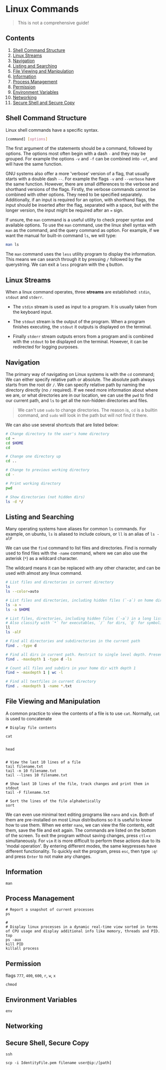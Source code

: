 # Linux Commands

> This is not a comprehensive guide!

## Contents
1. [Shell Command Structure](#shell-command-structure)
1. [Linux Streams](#linux-streams)
1. [Navigation](#navigation)
2. [Listing and Searching](#listing-and-searching)
3. [File Viewing and Manipulation](#file-viewing-and-manipulation)
3. [Information](#information)
4. [Process Management](#process-management)
5. [Permission](#permission)
6. [Environment Variables](#environment-variables)
7. [Networking](#networking)
4. [Secure Shell and Secure Copy](#secure-shell-and-secure-copy)


## Shell Command Structure
Linux shell commands have a specific syntax.
```bash
[command] [options]
```
The first argument of the statements should be a command, followed by options. The options most often begin with a dash `-` and they may be grouped.
For example the options `-v` and `-f` can be combined into `-vf`, and will have the same function.

GNU systems also offer a more 'verbose' version of a flag, that usually starts with a double dash `--`. For example the flags `-v` and `--verbose` have the same function.
However, there are small differences to the verbose and shorthand versions of the flags. Firstly, the verbose commands cannot be combined with other options. They need to be specified separately.
Additionally, if an input is required for an option, with shorthand flags, the input should be inserted after the flag, separated with a space, but with the longer version, the input might be required after an `=` sign.

If unsure, the `man` command is a useful utility to check proper syntax and available options. To use the `man` command, use the linux shell syntax with `man` as the command, and the query command as option.
For example, if we want the manual for built-in command `ls`, we will type:
```bash
man ls
```
The `man` command uses the `less` utility program to display the information. This means we can search through it by pressing `/` followed by the querystring.
We can exit a `less` program with the `q` button.

## Linux Streams
When a linux command operates, three **streams** are established: `stdin`, `stdout` and `stderr`.

- The `stdin` stream is used as input to a program. It is usually taken from the keyboard input. 

- The `stdout` stream is the output of the program. When a program finishes executing, the `stdout` it outputs is displayed on the terminal.

- Finally `stderr` stream outputs errors from a program and is combined with the `stdout` to be displayed on the terminal. However, it can be redirected for logging purposes.


## Navigation

The primary way of navigating on Linux systems is with the `cd` command; We can either specify relative path or absolute.
The absolute path always starts from the root dir `/`. We can specify relative path by naming the directory directly (no `/` required).
If we need more information about where we are, or what directories are in our location, we can use the `pwd` to find our current path, and `ls` to get all the non-hidden directories and files.

> We can't use `sudo` to change directories. The reason is, `cd` is a builtin command, and `sudo` will look in the path but will not find it there.

We can also use several shortcuts that are listed below:

```bash
# Change directory to the user's home directory
cd ~
cd $HOME
cd

# Change one directory up
cd ..

# Change to previous working directory
cd -

# Print working directory
pwd

# Show directories (not hidden dirs)
ls -d */

```

## Listing and Searching
Many operating systems have aliases for common `ls` commands.
For example, on ubuntu, `ls` is aliased to include colours, or `ll` is an alias of `ls -alF`

We can use the `find` command to list files and directories. 
Find is normally used to find files with the `-name` command, where we can also use the asterisk (`*`) as a wildcard character.

The wildcard means it can be replaced with any other character, and can be used with almost any linux command.

```bash
# List files and directories in current directory
ls
ls --color=auto

# List files and directories, including hidden files (`-a`) on home directory
ls -a ~
ls -a $HOME

# List files, directories, including hidden files (`-a`) in a long listing format, with more information (`-l`). 
# Also classify with `*` for executables, `/` for dirs, `@` for symbolic links, `=` for sockets, `%` for whiteouts and `|` for FIFO
ll
ls -alF

# Find all directories and subdirectories in the current path
find . -type d

# Find all dirs in current path. Restrict to single level depth. Present in long-listing format (`-ls`)
find . -maxdepth 1 -type d -ls

# Count all files and subdirs in your home dir with depth 1
find ~ -maxdepth 1 | wc -l

# Find all textfiles in current directory
find . -maxdepth 1 -name *.txt

```

## File Viewing and Manipulation
A common practice to view the contents of a file is to use `cat`. Normally, `cat` is used to concatenate 
```
# Display file contents

cat


head


# View the last 10 lines of a file
tail filename.txt
tail -n 10 filename.txt
tail --lines 10 filename.txt

# Show last 10 lines of the file, track changes and print them in stdout
tail -F filename.txt

# Sort the lines of the file alphabetically
sort
```
We can even use minimal text editing programs like `nano` and `vim`. Both of them are pre-installed on most Linux distributions so it is useful to know how to use them.
When we enter `nano`, we can view the file contents, edit them, save the file and exit again. The commands are listed on the bottom of the screen. To exit the program without saving changes, press `ctl`+`x` simultaneously.
For `vim` it is more difficult to perform these actions due to its 'modal operation'. By entering different modes, the same keypresses have different functionality. To quickly exit the program, press `esc`, then type `:q!` and press `Enter` to not make any changes.

## Information
```
man
```

## Process Management
```
# Report a snapshot of current processes
ps

# 
# Display linux processes in a dynamic real-time view sorted in terms of CPU usage and display additional info like memory, threads and PID.
top
ps -aux
kill PID
killall process
```
## Permission
flags `777`, `400`, `600`, `r`, `w`, `x`
```
chmod
```

## Environment Variables 
```
env
```
## Networking

## Secure Shell, Secure Copy
```
ssh
```
```
scp -i IdentityFile.pem filename user@ip:/[path]
```

